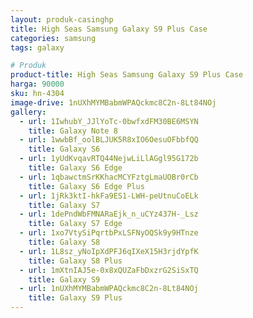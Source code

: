 ```yaml
---
layout: produk-casinghp
title: High Seas Samsung Galaxy S9 Plus Case
categories: samsung
tags: galaxy

# Produk
product-title: High Seas Samsung Galaxy S9 Plus Case
harga: 90000
sku: hn-4304
image-drive: 1nUXhMYMBabmWPAQckmc8C2n-8Lt84NOj
gallery:
  - url: 1IwhubY_JJlYoTc-0bwfxdFM30BE6MSYN
    title: Galaxy Note 8
  - url: 1wwbBf_oolBLJUK5R8xIO6OesuOFbbfQQ
    title: Galaxy S6
  - url: 1yUdKvqavRTQ44NejwLiLlAGgl95G172b
    title: Galaxy S6 Edge
  - url: 1qbawctmSrKKhacMCYFztgLmaUOBr0rCb
    title: Galaxy S6 Edge Plus
  - url: 1jRk3ktI-hkFa9ES1-LWH-peUtnuCoELk
    title: Galaxy S7
  - url: 1dePndWbFMNARaEjk_n_uCYz437H-_Lsz
    title: Galaxy S7 Edge
  - url: 1xo7VtySiPqrtbPxLSFNyOQSk9y9HTnze
    title: Galaxy S8
  - url: 1L8sz_yNoIpXdPFJ6qIXeX15H3rjdYpfK
    title: Galaxy S8 Plus
  - url: 1mXtnIAJ5e-0x8xQUZaFbDxzrG2SiSxTQ
    title: Galaxy S9
  - url: 1nUXhMYMBabmWPAQckmc8C2n-8Lt84NOj
    title: Galaxy S9 Plus
---
```

